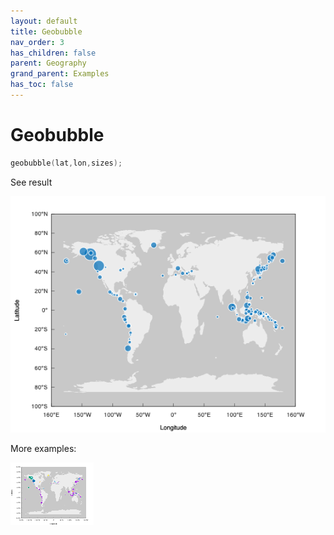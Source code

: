 ```yaml
---
layout: default
title: Geobubble
nav_order: 3
has_children: false
parent: Geography
grand_parent: Examples
has_toc: false
---
```

# Geobubble

```cpp
geobubble(lat,lon,sizes);
```


See result

[![example_geobubble_1](geobubble/geobubble_1.png)](https://github.com/alandefreitas/matplotplusplus/blob/master/examples/geography/geobubble/geobubble_1.cpp)

More examples:
    
[![example_geobubble_2](geobubble/geobubble_2_thumb.png)](https://github.com/alandefreitas/matplotplusplus/blob/master/examples/geography/geobubble/geobubble_2.cpp)

  


